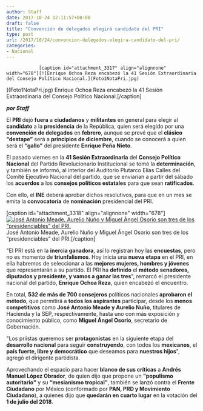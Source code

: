 ```yaml
---
author: Staff
date: 2017-10-24 12:11:57+00:00
draft: false
title: "Convención de delegados elegirá candidato del PRI"
type: post
url: /2017/10/24/convencion-delegados-elegira-candidato-del-pri/
categories:
- Nacional
---
```



				[caption id="attachment_3317" align="alignnone" width="678"][![Enrique Ochoa Reza encabezó la 41 Sesión Extraordinaria del Consejo Político Nacional.](Foto1NotaPri.jpg)
](Foto1NotaPri.jpg) Enrique Ochoa Reza encabezó la 41 Sesión Extraordinaria del Consejo Político Nacional.[/caption]

_**por Staff**_

El **PRI** dejó **fuera** a **ciudadanos** y **militantes** en general para elegir al **candidato** a la **presidencia** de la República, quien será elegido por una **convención de delegados** en **febrero**, aunque se prevé que el **clásico “destape”** será a **principios de diciembre**, cuando se conocerá a quien será el **“gallo”** del presidente **Enrique Peña Nieto**.

El pasado viernes en la **41 Sesión Extraordinaria** del **Consejo Político Nacional** del Partido Revolucionario Institucional se tomó la **determinación**, y también se informó, al interior del Auditorio Plutarco Elías Calles del Comité Ejecutivo Nacional del partido, que se enviarían a partir del sábado los **acuerdos** a los **consejos políticos estatales** para que sean **ratificados**.

Con ello, el **INE** deberá aprobar dichos resolutivos, para que en un mes se emita la **convocatoria** de **nominación** presidencial del PRI.

[caption id="attachment_3318" align="alignnone" width="678"][![José Antonio Meade, Aurelio Nuño y Miguel Ángel Osorio son tres de los “presidenciables” del PRI.](Foto2NotaPri.jpg)
](Foto2NotaPri.jpg) José Antonio Meade, Aurelio Nuño y Miguel Ángel Osorio son tres de los “presidenciables” del PRI.[/caption]

"El PRI está en la **inercia ganadora**, así lo registran hoy las **encuestas**, pero no es momento de **triunfalismos**. Hoy inicia una **nueva** **etapa** en el PRI, en ella habremos de seleccionar a las **mejores mujeres, hombres y jóvenes** que representarán a su partido. El PRI ha **definido** el **método** **senadores, diputados y presidente, y vamos a ganar las tres**", remarcó el presidente nacional del partido, **Enrique Ochoa Reza**, quien encabezó el encuentro. 

En total, **532 de más de 700 consejeros** políticos nacionales **aprobaron el método**, que permitirá a **todos los aspirantes** participar, desde los **menos competitivos** como **José Antonio Meade y Aurelio Nuño**, titulares de Hacienda y la SEP, respectivamente, hasta uno con más exposición y conocimiento público, como **Miguel Ángel Osorio**, secretario de Gobernación. 

"Los priistas queremos ser **protagonistas** en la siguiente etapa del **desarrollo nacional** para seguir **construyendo**, con todos los **mexicanos**, el **país fuerte, libre y democrático** que deseamos para **nuestros hijos**", agregó el dirigente partidista.

Aprovechando el espacio para hacer **blanco de sus críticas** a **Andrés Manuel López Obrador**, de quien dijo que propone un **"populismo autoritario"** y su **“mesianismo tropical”**, también se lanzó contra el **Frente Ciudadano** por México (conformado por **PAN, PRD y Movimiento Ciudadano**), a quienes dijo que **quedarán en cuarto lugar** en la votación del **1 de julio del 2018**.		
